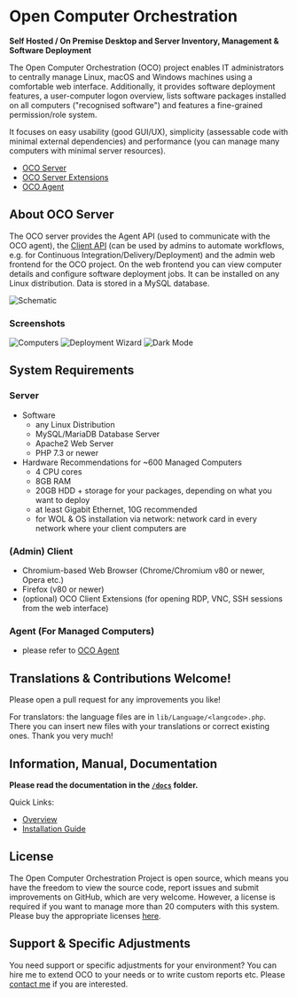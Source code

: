 # Open Computer Orchestration
**Self Hosted / On Premise Desktop and Server Inventory, Management & Software Deployment**

The Open Computer Orchestration (OCO) project enables IT administrators to centrally manage Linux, macOS and Windows machines using a comfortable web interface. Additionally, it provides software deployment features, a user-computer logon overview, lists software packages installed on all computers ("recognised software") and features a fine-grained permission/role system.

It focuses on easy usability (good GUI/UX), simplicity (assessable code with minimal external dependencies) and performance (you can manage many computers with minimal server resources).

- [OCO Server](https://github.com/schorschii/oco-server)
- [OCO Server Extensions](https://github.com/schorschii/oco-server-extensions)
- [OCO Agent](https://github.com/schorschii/oco-agent)

## About OCO Server
The OCO server provides the Agent API (used to communicate with the OCO agent), the [Client API](docs/Client-API.md) (can be used by admins to automate workflows, e.g. for Continuous Integration/Delivery/Deployment) and the admin web frontend for the OCO project. On the web frontend you can view computer details and configure software deployment jobs. It can be installed on any Linux distribution. Data is stored in a MySQL database.

![Schematic](.github/oco-schematic.png)

### Screenshots
![Computers](.github/1.png)
![Deployment Wizard](.github/2.png)
![Dark Mode](.github/3.png)

## System Requirements
### Server
- Software
  - any Linux Distribution
  - MySQL/MariaDB Database Server
  - Apache2 Web Server
  - PHP 7.3 or newer
- Hardware Recommendations for ~600 Managed Computers
  - 4 CPU cores
  - 8GB RAM
  - 20GB HDD + storage for your packages, depending on what you want to deploy
  - at least Gigabit Ethernet, 10G recommended
  - for WOL & OS installation via network: network card in every network where your client computers are

### (Admin) Client
- Chromium-based Web Browser (Chrome/Chromium v80 or newer, Opera etc.)
- Firefox (v80 or newer)
- (optional) OCO Client Extensions (for opening RDP, VNC, SSH sessions from the web interface)

### Agent (For Managed Computers)
- please refer to [OCO Agent](https://github.com/schorschii/oco-agent)

## Translations & Contributions Welcome!
Please open a pull request for any improvements you like!

For translators: the language files are in `lib/Language/<langcode>.php`. There you can insert new files with your translations or correct existing ones. Thank you very much!

## Information, Manual, Documentation
**Please read the documentation in the [`/docs`](docs/README.md) folder.**

Quick Links:
- [Overview](docs/README.md)
- [Installation Guide](docs/Server-Installation.md)

## License
The Open Computer Orchestration Project is open source, which means you have the freedom to view the source code, report issues and submit improvements on GitHub, which are very welcome. However, a license is required if you want to manage more than 20 computers with this system. Please buy the appropriate licenses [here](https://georg-sieber.de/?page=oco).

## Support & Specific Adjustments
You need support or specific adjustments for your environment? You can hire me to extend OCO to your needs or to write custom reports etc. Please [contact me](https://georg-sieber.de/?page=impressum) if you are interested.
